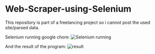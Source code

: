 # Web-Scraper-using-Selenium



This repository is part of a freelancing project so i cannot post the used site/parsed data.

Selenium running google chore:
![Selenium running](https://user-images.githubusercontent.com/118382269/214107890-c58a09cf-9f3f-4ce3-a8e2-41fd7f579e94.JPG)


And the result of the program:
![result](https://user-images.githubusercontent.com/118382269/214108140-c8e94955-5be7-479b-a41f-e56cb35a2c00.JPG)
